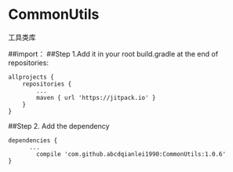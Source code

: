 # CommonUtils
工具类库

##import：
##Step 1.Add it in your root build.gradle at the end of repositories:

	allprojects {
		repositories {
			...
			maven { url 'https://jitpack.io' }
		}
	}
##Step 2. Add the dependency

	dependencies {
          ...
	        compile 'com.github.abcdqianlei1990:CommonUtils:1.0.6'
	}
